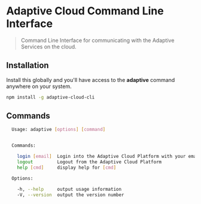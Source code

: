 # Adaptive Cloud Command Line Interface

> Command Line Interface for communicating with the Adaptive Services on the cloud.

## Installation

Install this globally and you'll have access to the **adaptive** command anywhere on your system.

``` bash
npm install -g adaptive-cloud-cli
```

## Commands

``` bash
  Usage: adaptive [options] [command]


  Commands:

    login [email]  Login into the Adaptive Cloud Platform with your email
    logout         Logout from the Adaptive Cloud Platform
    help [cmd]     display help for [cmd]

  Options:

    -h, --help     output usage information
    -V, --version  output the version number

```
